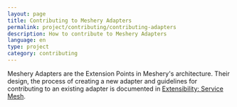 ```yaml
---
layout: page
title: Contributing to Meshery Adapters
permalink: project/contributing/contributing-adapters
description: How to contribute to Meshery Adapters
language: en
type: project
category: contributing
---
```


Meshery Adapters are the Extension Points in Meshery's architecture. Their design, the process of creating a new adapter and guidelines for contributing to an existing adapter is documented in [Extensibility: Service Mesh](https://docs.meshery.io/extensibility/adapters).



